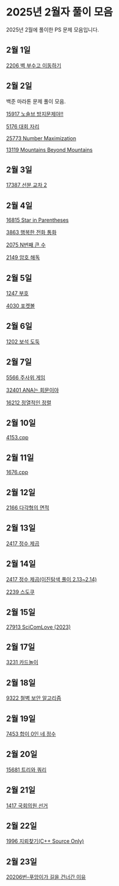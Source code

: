 # 2025년 2월자 풀이 모음

2025년 2월에 풀이한 PS 문제 모음입니다.

## 2월 1일

[2206 벽 부수고 이동하기](20250201/2206번-벽%20부수고%20이동하기.md)

## 2월 2일

백준 마라톤 문제 풀이 모음.

[15917 노솔브 방지문제야!!](20250202/15917번-노솔브%20방지문제야!!.md)

[5176 대회 자리](20250202/5176번-대회%20자리.md)

[25773 Number Maximization](20250202/25773번-Number%20Maximization.md)

[13119 Mountains Beyond Mountains](20250202/13119번-Mountains%20Beyond%20Mountains.md)

## 2월 3일

[17387 선분 교차 2](20250203/17387번-선분%20교차%202.md)

## 2월 4일

[16815 Star in Parentheses](20250204/16815번-Star%20in%20Parentheses.md)

[3863 행복한 전화 통화](20250204/3863번-행복한%20전화%20통화.md)

[2075 N번째 큰 수](20250204/2075번-N번째%20큰%20수.md)

[2149 암호 해독](20250204/2149번-암호%20해독.md)

## 2월 5일

[1247 부호](20250205/1247번-부호.md)

[4030 포켓볼](20250205/4030번-포켓볼.md)

## 2월 6일

[1202 보석 도둑](20250206/1202번-보석%20도둑.md)

## 2월 7일

[5566 주사위 게임](20250207/5566번-주사위%20게임.md)

[32401 ANA는 회문이야](20250207/32401번-ANA는%20회문이야.md)

[16212 정열적인 정렬](20250207/16212번-정열적인%20정렬.md)

## 2월 10일

[4153.cpp](20250210/4153.cpp)

## 2월 11일

[1676.cpp](20250211/1676.cpp)

## 2월 12일

[2166 다각형의 면적](20250212/2166번-다각형의%20면적.md)

## 2월 13일

[2417 정수 제곱](20250213/2417.cpp)

## 2월 14일

[2417 정수 제곱(이진탐색 풀이 2.13~2.14)](20250214/2417번-정수%20제곱.md)

[2239 스도쿠](20250214/2239번-스도쿠.md)

## 2월 15일

[27913 SciComLove (2023)](<20250215/27913번-SciComLove%20(2023).md>)

## 2월 17일

[3231 카드놀이](20250217/3231번-카드놀이.md)

## 2월 18일

[9322 철벽 보안 알고리즘](20250218/9322번-철벽%20보안%20알고리즘.md)

## 2월 19일

[7453 합이 0인 네 정수](20250219/7453번-합이%200인%20네%20정수.md)

## 2월 20일

[15681 트리와 쿼리](20250220/15681번-트리와%20쿼리.md)

## 2월 21일

[1417 국회의원 선거](20250221/1417번-국회의원%20선거.md)

## 2월 22일

[1996 지뢰찾기(C++ Source Only)](20250222/1996.cpp)

## 2월 23일

[20206번-푸앙이가 길을 건너간 이유](20250223/20206번-푸앙이가%20길을%20건너간%20이유.md)
